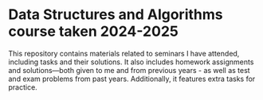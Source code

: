 # Data Structures and Algorithms course taken 2024-2025
This repository contains materials related to seminars I have attended, including tasks and their solutions. It also includes homework assignments and solutions—both given to me and from previous years - as well as test and exam problems from past years. Additionally, it features extra tasks for practice.
